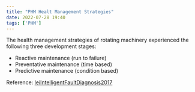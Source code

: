 ```yaml
---
title: "PHM Healt Management Strategies"
date: 2022-07-28 19:40
tags: ['PHM']
---
```


The health management strategies of rotating machinery experienced the following three development stages:
- Reactive maintenance (run to failure)
- Preventative maintenance (time based)
- Predictive maintenance (condition based)

Reference:
[leiIntelligentFaultDiagnosis2017](leiIntelligentFaultDiagnosis2017.md)